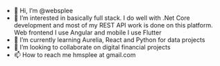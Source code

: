 - 👋 Hi, I’m @websplee
- 👀 I’m interested in basically full stack. I do well with .Net Core development and most of my REST API work is done on this platform. Web frontend I use Angular and mobile I use Flutter
- 🌱 I’m currently learning Aurelia, React and Python for data projects
- 💞️ I’m looking to collaborate on digital financial projects
- 📫 How to reach me hmsplee at gmail.com

<!---
websplee/websplee is a ✨ special ✨ repository because its `README.md` (this file) appears on your GitHub profile.
You can click the Preview link to take a look at your changes.
--->
